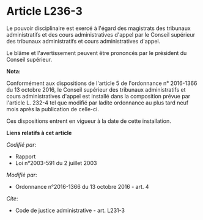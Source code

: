 # Article L236-3

Le pouvoir disciplinaire est exercé à l'égard des magistrats des tribunaux administratifs et des cours administratives
d'appel par le Conseil supérieur des tribunaux administratifs et cours administratives d'appel.

Le blâme et l'avertissement peuvent être prononcés par le président du Conseil supérieur.

**Nota:**

Conformément aux dispositions de l'article 5 de l'ordonnance n° 2016-1366 du 13 octobre 2016, le Conseil supérieur des
tribunaux administratifs et cours administratives d'appel est installé dans la composition prévue par l'article L. 232-4 tel
que modifié par ladite ordonnance au plus tard neuf mois après la publication de celle-ci. 

Ces dispositions entrent en vigueur à la date de cette installation.

**Liens relatifs à cet article**

_Codifié par_:

  - Rapport
  - Loi n°2003-591 du 2 juillet 2003

_Modifié par_:

  - Ordonnance n°2016-1366 du 13 octobre 2016 - art. 4

_Cite_:

  - Code de justice administrative - art. L231-3
